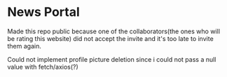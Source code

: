 # News Portal

Made this repo public because one of the collaborators(the ones who will be rating this website) did not accept the
invite and it's too late to invite them again.

Could not implement profile picture deletion since i could not pass a null value with fetch/axios(?)
